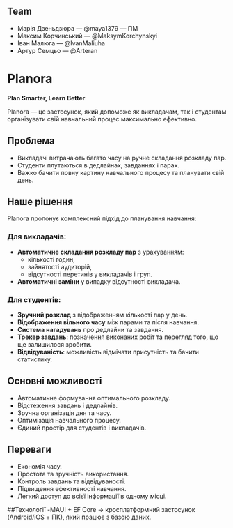 ## Team
- Марія Дзеньдзюра — @maya1379 — ПМ
- Максим Корчинський — @MaksymKorchynskyi
- Іван Малюга — @IvanMaliuha
- Артур Семцьо — @Arteran 

# Planora  

**Plan Smarter, Learn Better**  

Planora — це застосунок, який допоможе як викладачам, так і студентам організувати свій навчальний процес максимально ефективно.  


## Проблема  
- Викладачі витрачають багато часу на ручне складання розкладу пар.  
- Студенти плутаються в дедлайнах, завданнях і парах.  
- Важко бачити повну картину навчального процесу та планувати свій день.  


## Наше рішення  
Planora пропонує комплексний підхід до планування навчання:  

### Для викладачів:  
- **Автоматичне складання розкладу пар** з урахуванням:  
  - кількості годин,  
  - зайнятості аудиторій,  
  - відсутності перетинів у викладачів і груп.  
- **Автоматичні заміни** у випадку відсутності викладача.  

### Для студентів:  
- **Зручний розклад** з відображенням кількості пар у день.  
- **Відображення вільного часу** між парами та після навчання.  
- **Система нагадувань** про дедлайни та завдання.  
- **Трекер завдань**: позначення виконаних робіт та перегляд того, що ще залишилося зробити.  
- **Відвідуваність**: можливість відмічати присутність та бачити статистику.  


## Основні можливості  
- Автоматичне формування оптимального розкладу.  
- Відстеження завдань і дедлайнів.  
- Зручна організація дня та часу.  
- Оптимізація навчального процесу.  
- Єдиний простір для студентів і викладачів.  


## Переваги  
- Економія часу.  
- Простота та зручність використання.  
- Контроль завдань та відвідуваності.  
- Підвищення ефективності навчання.  
- Легкий доступ до всієї інформації в одному місці.

##Технології
-MAUI + EF Core → кросплатформний застосунок (Android/iOS + ПК), який працює з базою даних.



